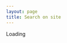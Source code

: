 ```yaml
---
layout: page
title: Search on site
---
```


<div id="cse" style="width: 100%;">Loading</div>
<script src="//www.google.com/jsapi" type="text/javascript"></script>
<script type="text/javascript"> 
google.load('search', '1');
google.setOnLoadCallback(function() {
var customSearchOptions = {};  var customSearchControl = new google.search.CustomSearchControl(
'000857461493106615220:h3g48vufhro', customSearchOptions);
customSearchControl.setResultSetSize(google.search.Search.FILTERED_CSE_RESULTSET);
customSearchControl.draw('cse');
}, true);
</script>
<link rel="stylesheet" href="//www.google.com/cse/style/look/default.css" type="text/css" />
